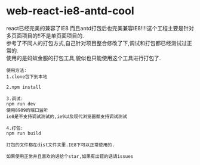 # web-react-ie8-antd-cool
react已经完美的兼容了IE8   而且antd打包后也完美兼容IE8!!!!这个工程主要是针对多页面项目的!!不是单页面项目的.
<br>
参考了不同人的打包方式,自己针对项目整合修改了下,调试和打包都已经测试过正常的.
<br>
使用的是蚂蚁金服的打包工具,貌似也只能使用这个工具进行打包了.

```
使用方法:
1.clone包下到本地

2.npm install

3.调试:
npm run dev  
使用8989的端口监听
ie8是不支持调试测试的,ie9以及现代浏览器都支持调试测试

4.打包:
npm run build

打包的文件都在dist文件夹里.IE8下可以正常使用的.

如果使用正常并且喜欢的话给个star,如果有出错的话请issues
```

